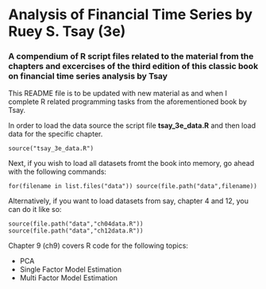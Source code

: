 # Analysis of Financial Time Series by Ruey S. Tsay (3e)
### A compendium of R script files related to the material from the chapters and excercises of the third edition of this classic book on financial time series analysis by Tsay

This README file is to be updated with new material as and when I complete R related programming tasks from the aforementioned book by Tsay.

In order to load the data source the script file **tsay_3e_data.R** and then load data for the specific chapter.

```{r}
source("tsay_3e_data.R")
```
Next, if you wish to load all datasets fromt the book into memory, go ahead with the following commands:

```{r}
for(filename in list.files("data")) source(file.path("data",filename))
```

Alternatively, if you want to load datasets from say, chapter 4 and 12, you can do it like so:

```{r}
source(file.path("data","ch04data.R"))
source(file.path("data","ch12data.R"))
```

Chapter 9 (ch9) covers R code for the following topics:
* PCA
* Single Factor Model Estimation
* Multi Factor Model Estimation

